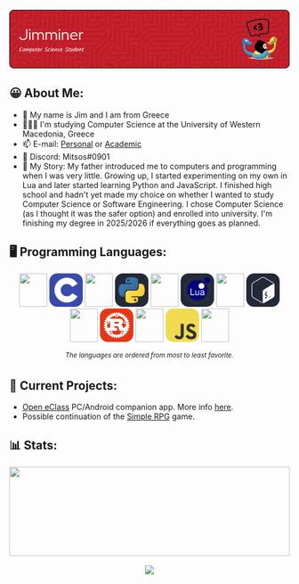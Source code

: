 <!-- https://leviarista.github.io/github-profile-header-generator -->
<div>
    <p align="center">
        <img src=./banner.png>
    </p>
</div>

## 😀 About Me:

- 👋 My name is Jim and I am from Greece
- 👨🏽‍🎓 I'm studying Computer Science at the University of Western Macedonia, Greece
- 📫 E-mail: [Personal](jimminer2003@gmail.com) or [Academic](cs04502@uowm.gr)
- 💬 Discord: Mitsos#0901
- 🌱 My Story: My father introduced me to computers and programming when I was very little. Growing up, I started experimenting on my own in Lua and later started learning Python and JavaScript. I finished high school and hadn't yet made my choice on whether I wanted to study Computer Science or Software Engineering. I chose Computer Science (as I thought it was the safer option) and enrolled into university. I'm finishing my degree in 2025/2026 if everything goes as planned.

<!-- https://skillicons.dev/icons?i=python -->
## 🖥️ Programming Languages:
<div>
  <p align="center">
    <!--  C  -->
    <img src=https://upload.wikimedia.org/wikipedia/commons/5/59/Empty.png width=50 height=60>
    <img title=C src=./c.svg width=60 height=60>
    <!--  Python  -->
    <img src=https://upload.wikimedia.org/wikipedia/commons/5/59/Empty.png width=50 height=60>
    <img title=Python src=./python.svg width=60 height=60>
    <!--  Lua  -->
    <img src=https://upload.wikimedia.org/wikipedia/commons/5/59/Empty.png width=50 height=60>
    <img title=Lua src=./lua.svg width=60 height=60>
    <!--  Bash  -->
    <img src=https://upload.wikimedia.org/wikipedia/commons/5/59/Empty.png width=50 height=60>
    <img title=Bash src=./bash.svg width=60 height=60>
    <!--  Rust  -->
    <img src=https://upload.wikimedia.org/wikipedia/commons/5/59/Empty.png width=50 height=60>
    <img title=Rust src=./rust.svg width=60 height=60>
    <!--  JavaScript  -->
    <img src=https://upload.wikimedia.org/wikipedia/commons/5/59/Empty.png width=50 height=60>
    <img title=JavaScript src=./js.svg width=60 height=60>
    <!--  Empty  -->
    <img src=https://upload.wikimedia.org/wikipedia/commons/5/59/Empty.png width=50 height=60>
  </p>
  
  <p align="center">
      <sup><em>The languages are ordered from most to least favorite.</em></sup>
  </p>
</div>


## 🔌 Current Projects:
-  [Open eClass](https://www.openeclass.org/) PC/Android companion app. More info [here](https://jimminer.github.io/open-eclass-companion/).
-  Possible continuation of the [Simple RPG](https://github.com/Jimminer/simple-rpg) game.

## 📊 Stats:
<div>
  <img src=https://github-readme-stats.vercel.app/api/top-langs/?username=jimminer&layout=compact&theme=github_dark style="object-fit: cover;width: 100%;height: 160px;">
  
  <p align="center">
    <img src=https://komarev.com/ghpvc/?username=jimminer&style=for-the-badge&color=c90e0e&label=Profile+Visits style="width: 200px; height: auto;">
  </p>
</div>
